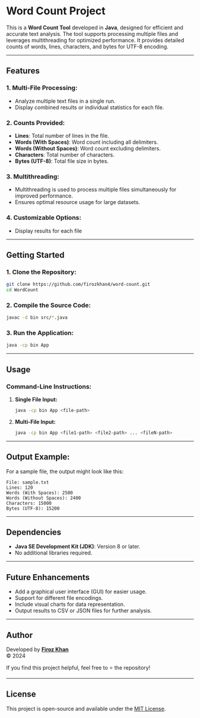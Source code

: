 # Word Count Project

This is a **Word Count Tool** developed in **Java**, designed for efficient and accurate text analysis. The tool supports processing multiple files and leverages multithreading for optimized performance. It provides detailed counts of words, lines, characters, and bytes for UTF-8 encoding.

---

## Features

### 1. **Multi-File Processing:**

- Analyze multiple text files in a single run.
- Display combined results or individual statistics for each file.

### 2. **Counts Provided:**

- **Lines**: Total number of lines in the file.
- **Words (With Spaces)**: Word count including all delimiters.
- **Words (Without Spaces)**: Word count excluding delimiters.
- **Characters**: Total number of characters.
- **Bytes (UTF-8)**: Total file size in bytes.

### 3. **Multithreading:**

- Multithreading is used to process multiple files simultaneously for improved performance.
- Ensures optimal resource usage for large datasets.

### 4. **Customizable Options:**

- Display results for each file

---

## Getting Started

### 1. **Clone the Repository:**

```bash
git clone https://github.com/firozkhan4/word-count.git
cd WordCount
```

### 2. **Compile the Source Code:**

```bash
javac -d bin src/*.java
```

### 3. **Run the Application:**

```bash
java -cp bin App
```

---

## Usage

### Command-Line Instructions:

1. **Single File Input:**

   ```bash
   java -cp bin App <file-path>
   ```

2. **Multi-File Input:**
   ```bash
   java -cp bin App <file1-path> <file2-path> ... <fileN-path>
   ```

---

## Output Example:

For a sample file, the output might look like this:

```
File: sample.txt
Lines: 120
Words (With Spaces): 2500
Words (Without Spaces): 2400
Characters: 15000
Bytes (UTF-8): 15200

```

---

## Dependencies

- **Java SE Development Kit (JDK)**: Version 8 or later.
- No additional libraries required.

---

## Future Enhancements

- Add a graphical user interface (GUI) for easier usage.
- Support for different file encodings.
- Include visual charts for data representation.
- Output results to CSV or JSON files for further analysis.

---

## Author

Developed by **[Firoz Khan](https://github.com/firozkhan4)**  
&copy; 2024

If you find this project helpful, feel free to ⭐️ the repository!

---

## License

This project is open-source and available under the [MIT License](https://opensource.org/licenses/MIT).
